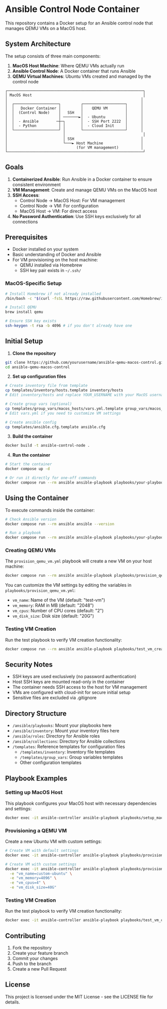 # Ansible Control Node Container

This repository contains a Docker setup for an Ansible control node that manages QEMU VMs on a MacOS host.

## System Architecture

The setup consists of three main components:

1. **MacOS Host Machine**: Where QEMU VMs actually run
2. **Ansible Control Node**: A Docker container that runs Ansible
3. **QEMU Virtual Machines**: Ubuntu VMs created and managed by the control node

```
┌─────────────────────────────────────────────────────────────┐
│ MacOS Host                                                  │
│                                                            │
│  ┌────────────────────┐         ┌───────────────────┐      │
│  │   Docker Container │         │    QEMU VM        │      │
│  │  (Control Node)    │   SSH   │                   │      │
│  │                    │ ───────►│  - Ubuntu         │      │
│  │  - Ansible        ─┼─┐       │  - SSH Port 2222  │      │
│  │  - Python          │ │       │  - Cloud Init     │      │
│  └────────────────────┘ │       └───────────────────┘      │
│                         │                                   │
│                         │ SSH                              │
│                         └───► Host Machine                 │
│                               (for VM management)          │
└─────────────────────────────────────────────────────────────┘
```

## Goals

1. **Containerized Ansible**: Run Ansible in a Docker container to ensure consistent environment
2. **VM Management**: Create and manage QEMU VMs on the MacOS host
3. **SSH Access**: 
   - Control Node → MacOS Host: For VM management
   - Control Node → VM: For configuration
   - MacOS Host → VM: For direct access
4. **No Password Authentication**: Use SSH keys exclusively for all connections

## Prerequisites

- Docker installed on your system
- Basic understanding of Docker and Ansible
- For VM provisioning on the host machine:
  - QEMU installed via Homebrew
  - SSH key pair exists in `~/.ssh/`

### MacOS-Specific Setup
```bash
# Install Homebrew if not already installed
/bin/bash -c "$(curl -fsSL https://raw.githubusercontent.com/Homebrew/install/HEAD/install.sh)"

# Install QEMU
brew install qemu

# Ensure SSH key exists
ssh-keygen -t rsa -b 4096 # if you don't already have one
```

## Initial Setup

1. **Clone the repository**
```bash
git clone https://github.com/yourusername/ansible-qemu-macos-control.git
cd ansible-qemu-macos-control
```

2. **Set up configuration files**
```bash
# Create inventory file from template
cp templates/inventory/hosts.template inventory/hosts
# Edit inventory/hosts and replace YOUR_USERNAME with your MacOS username

# Create group vars (optional)
cp templates/group_vars/macos_hosts/vars.yml.template group_vars/macos_hosts/vars.yml
# Edit vars.yml if you need to customize VM settings

# Create ansible config
cp templates/ansible.cfg.template ansible.cfg
```

3. **Build the container**
```bash
docker build -t ansible-control-node .
```

4. **Run the container**
```bash
# Start the container
docker compose up -d

# Or run it directly for one-off commands
docker compose run --rm ansible ansible-playbook playbooks/your-playbook.yml
```

## Using the Container

To execute commands inside the container:

```bash
# Check Ansible version
docker compose run --rm ansible ansible --version

# Run a playbook
docker compose run --rm ansible ansible-playbook playbooks/your-playbook.yml
```

### Creating QEMU VMs

The `provision_qemu_vm.yml` playbook will create a new VM on your host machine:

```bash
docker compose run --rm ansible ansible-playbook playbooks/provision_qemu_vm.yml
```

You can customize the VM settings by editing the variables in `playbooks/provision_qemu_vm.yml`:
- `vm_name`: Name of the VM (default: "test-vm")
- `vm_memory`: RAM in MB (default: "2048")
- `vm_cpus`: Number of CPU cores (default: "2")
- `vm_disk_size`: Disk size (default: "20G")

### Testing VM Creation
Run the test playbook to verify VM creation functionality:

```bash
docker compose run --rm ansible ansible-playbook playbooks/test_vm_creation.yml
```

## Security Notes

- SSH keys are used exclusively (no password authentication)
- Host SSH keys are mounted read-only in the container
- The container needs SSH access to the host for VM management
- VMs are configured with cloud-init for secure initial setup
- Sensitive files are excluded via .gitignore

## Directory Structure

- `/ansible/playbooks`: Mount your playbooks here
- `/ansible/inventory`: Mount your inventory files here
- `/ansible/roles`: Directory for Ansible roles
- `/ansible/collections`: Directory for Ansible collections
- `/templates`: Reference templates for configuration files
  - `/templates/inventory`: Inventory file templates
  - `/templates/group_vars`: Group variables templates
  - Other configuration templates

## Playbook Examples

### Setting up MacOS Host
This playbook configures your MacOS host with necessary dependencies and settings:

```bash
docker exec -it ansible-controller ansible-playbook playbooks/setup_macos_host.yml
```

### Provisioning a QEMU VM
Create a new Ubuntu VM with custom settings:

```bash
# Create VM with default settings
docker exec -it ansible-controller ansible-playbook playbooks/provision_qemu_vm.yml

# Create VM with custom settings
docker exec -it ansible-controller ansible-playbook playbooks/provision_qemu_vm.yml \
  -e "vm_name=custom-ubuntu" \
  -e "vm_memory=4096" \
  -e "vm_cpus=4" \
  -e "vm_disk_size=40G"
```

### Testing VM Creation
Run the test playbook to verify VM creation functionality:

```bash
docker exec -it ansible-controller ansible-playbook playbooks/test_vm_creation.yml
```

## Contributing

1. Fork the repository
2. Create your feature branch
3. Commit your changes
4. Push to the branch
5. Create a new Pull Request

## License

This project is licensed under the MIT License - see the LICENSE file for details.